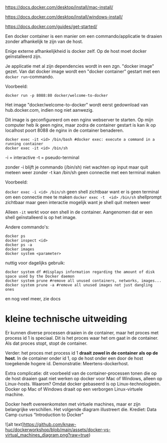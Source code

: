 https://docs.docker.com/desktop/install/mac-install/

https://docs.docker.com/desktop/install/windows-install/

https://docs.docker.com/guides/get-started/

Een docker container is een manier om een commando/applicatie te draaien zonder afhankelijk te zijn van de host.

Enige externe afhankelijkheid is docker zelf. Op de host moet docker geïnstalleerd zijn.

Je applicatie met al zijn dependencies wordt in een zgn. "docker image" gezet.
Van dat docker image wordt een "docker container" gestart met een `docker run`-commando.

Voorbeeld:

`docker run -p 8088:80 docker/welcome-to-docker`

Het image "docker/welcome-to-docker" wordt eerst gedownload van hub.docker.com, indien nog niet aanwezig.

Dit image is geconfigureerd om een nginx webserver te starten. Op mijn computer heb ik geen nginx, maar zodra de container gestart is kan ik op localhost poort 8088 de nginx in de container benaderen.

```shell
docker exec -it <id> /bin/bash #docker exec: execute a command in a running container
docker exec -it <id> /bin/sh
```

-i = interactive
-t = pseudo-terminal

zonder -i blijft je commando (/bin/sh) niet wachten op input maar quit meteen weer
zonder -t kan /bin/sh geen connectie met een terminal maken

Voorbeeld:

`docker exec -i <id> /bin/sh` geen shell zichtbaar want er is geen terminal om een connectie mee te maken
`docker exec -t  <id> /bin/sh` shellprompt zichtbaar maar geen interactie mogelijk want je shell quit meteen weer

Alleen `-it` werkt voor een shell in de container. Aangenomen dat er een shell geïnstalleerd is op het image.

Andere commando's:

```shell
docker ps
docker inspect <id>
docker ps -a
docker images
docker system <parameter>
```

nuttig voor dagelijks gebruik:

```shell
docker system df #displays information regarding the amount of disk space used by the Docker daemon
docker system prune #remove all unused containers, networks, images...
docker system prune -a #remove all unused images not just dangling ones
```

en nog veel meer, zie docs

# kleine technische uitweiding

Er kunnen diverse processen draaien in de container, maar het proces met process id 1 is speciaal.
Dit is het proces waar het om gaat in de container. Als dat proces stopt, stopt de container.

Verder: het proces met process id 1 **draait zowel in de container als op de host**. In de container onder id 1, op de host onder een door de host toegekende hogere id. Demonstratie: Meertens-dockerhost.

Extra complicatie: dit voorbeeld van de container-processen tonen die op de host draaien gaat niet werken op docker voor Mac of Windows, alleen op Linux-hosts. Waarom? Omdat docker gebaseerd is op Linux-technologieën. Docker op Mac of Windows draait op een verborgen Linux-virtuele machine.

Docker heeft overeenkomsten met virtuele machines, maar er zijn belangrijke verschillen. Het volgende diagram illustreert die. Krediet: Data Camp cursus “Introduction to Docker"

![alt text]https://github.com/knaw-huc/dockerworkshop/blob/main/assets/docker-vs-virtual_machines_diagram.png?raw=true)
